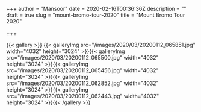 +++
author = "Mansoor"
date = 2020-02-16T00:36:36Z
description = ""
draft = true
slug = "mount-bromo-tour-2020"
title = "Mount Bromo Tour 2020"

+++


{{< gallery >}}
{{< galleryImg  src="/images/2020/03/20200112_065851.jpg" width="4032" height="3024" >}}{{< galleryImg  src="/images/2020/03/20200112_065500.jpg" width="4032" height="3024" >}}{{< galleryImg  src="/images/2020/03/20200112_065456.jpg" width="4032" height="3024" >}}{{< galleryImg  src="/images/2020/03/20200112_062852.jpg" width="4032" height="3024" >}}{{< galleryImg  src="/images/2020/03/20200112_062443.jpg" width="4032" height="3024" >}}{{< /gallery >}}




